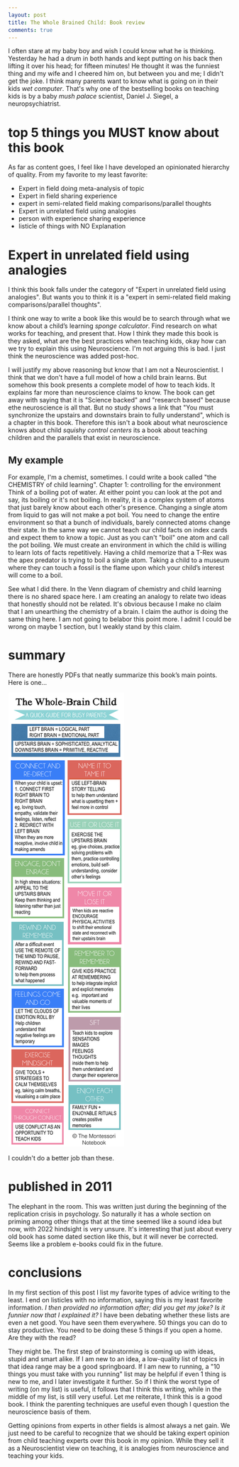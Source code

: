 ```yaml
---
layout: post
title: The Whole Brained Child: Book review
comments: true
---
```


I often stare at my baby boy and wish I could know what he is thinking. Yesterday he had a drum in both hands and kept putting on his back then lifting it over his head; for fifteen minutes! He thought it was the funniest thing and my wife and I cheered him on, but between you and me; I didn't get the joke. I think many parents want to know what is going on in their kids _wet computer_. That's why one of the bestselling books on teaching kids is by a baby _mush palace_ scientist, Daniel J. Siegel, a neuropsychiatrist. 

# top 5 things you MUST know about this book

As far as content goes, I feel like I have developed an opinionated hierarchy of quality. From my favorite to my least favorite: 
- Expert in field doing meta-analysis of topic
- Expert in field sharing experience
- expert in semi-related field making comparisons/parallel thoughts
- Expert in unrelated field using analogies
-  person with experience sharing experience
- listicle of things with NO Explanation 

# Expert in unrelated field using analogies

I think this book falls under the category of "Expert in unrelated field using analogies". But wants you to think it is a "expert in semi-related field making comparisons/parallel thoughts". 

I think one way to write a book like this would be to search through what we know about a child’s learning _sponge calculator_. Find research on what works for teaching, and present that. How I think they made this book is they asked, what are the best practices when teaching kids, okay how can we try to explain this using Neuroscience. I'm not arguing this is bad. I just think the neuroscience was added post-hoc.

I will justify my above reasoning but know that I am not a Neuroscientist. I think that we don't have a full model of how a child brain learns. But somehow this book presents a complete model of how to teach kids. It explains far more than neuroscience claims to know. The book can get away with saying that it is "Science backed" and "research based" because ethe neuroscience is all that. But no study shows a link that "You must synchronize the upstairs and downstairs brain to fully understand", which is a chapter in this book. Therefore this isn't a book about what neuroscience knows about child _squishy control centers_ its a book about teaching children and the parallels that exist in neuroscience.

## My example
For example, I'm a chemist, sometimes. I could write a book called "the CHEMISTRY of child learning". 
Chapter 1: controlling for the environment 
Think of a boiling pot of water. At either point you can look at the pot and say, its boiling or it's not boiling. In reality, it is a complex system of atoms that just barely know about each other's presence. Changing a single atom from liquid to gas will not make a pot boil. You need to change the entire environment so that a bunch of individuals, barely connected atoms change their state.
In the same way we cannot teach our child facts on index cards and expect them to know a topic. Just as you can't "boil" one atom and call the pot boiling. We must create an environment in which the child is willing to learn lots of facts repetitively. Having a child memorize that a T-Rex was the apex predator is trying to boil a single atom. Taking a child to a museum where they can touch a fossil is the flame upon which your child’s interest will  come to a boil.

See what I did there. In the Venn diagram of chemistry and child learning there is no shared space here. I am creating an analogy to relate two ideas that honestly should not be related. It's obvious because I make no claim that I am unearthing the chemistry of a brain. I claim the author is doing the same thing here. I am not going to belabor this point more. I admit I could be wrong on maybe 1 section, but I weakly stand by this claim. 

# summary
There are honestly PDFs that neatly summarize this book’s main points. Here is one...

![Summary of book](/images\SummaryofTheWhole-BrainChildbyTheMontessoriNotebook.jpeg)

I couldn't do a better job than these. 

# published in 2011
The elephant in the room. This was written just during the beginning of the replication crisis in psychology. So naturally it has a whole section on priming among other things that at the time seemed like a sound idea but now, with 2022 hindsight is very unsure. 
It's interesting that just about every old book has some dated section like this, but it will never be corrected. Seems like a problem e-books could fix in the future. 

# conclusions
In my first section of this post I list my favorite types of advice writing to the least. I end on listicles with no information, saying this is my least favorite information. _I then provided no information after; did you get my joke? Is it funnier now that I explained it?_ I have been debating whether these lists are even a net good. You have seen them everywhere. 50 things you can do to stay productive. You need to be doing these 5 things if you open a home. Are they with the read?

They might be. The first step of brainstorming is coming up with ideas, stupid and smart alike. If I am new to an idea, a low-quality list of topics in that idea range may be a good springboard. If I am new to running, a "10 things you must take with you running" list may be helpful if even 1 thing is new to me, and I later investigate it further. 
So if I think the worst type of writing (on my list) is useful, it follows that I think this writing, while in the middle of my list, is still very useful. Let me reiterate, I think this is a good book. I think the parenting techniques are useful even though I question the neuroscience basis of them. 

Getting opinions from experts in other fields is almost always a net gain. We just need to be careful to recognize that we should be taking expert opinion from child teaching experts over this book in my opinion. While they sell it as a Neuroscientist view on teaching, it is analogies from neuroscience and teaching your kids.


